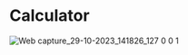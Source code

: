 # Calculator
![Web capture_29-10-2023_141826_127 0 0 1](https://github.com/shripad99/Calculator/assets/89384595/6f59a849-1fae-4b4d-acc1-4301f37c611d)
